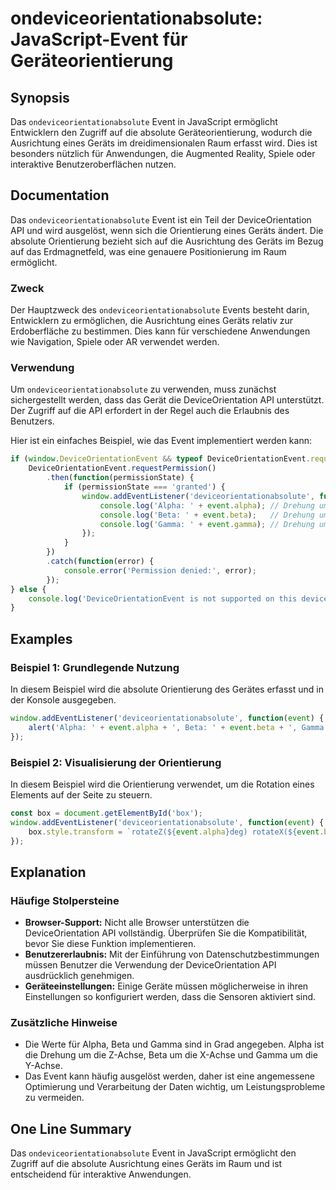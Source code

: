 <!--
Meta Description: # ondeviceorientationabsolute: JavaScript-Event für Geräteorientierung ## Synopsis Das `ondeviceorientationabsolute` Event in JavaScript ermöglicht En...
Meta Keywords: die, event, der, das, alpha
-->

# ondeviceorientationabsolute: JavaScript-Event für Geräteorientierung

## Synopsis
Das `ondeviceorientationabsolute` Event in JavaScript ermöglicht Entwicklern den Zugriff auf die absolute Geräteorientierung, wodurch die Ausrichtung eines Geräts im dreidimensionalen Raum erfasst wird. Dies ist besonders nützlich für Anwendungen, die Augmented Reality, Spiele oder interaktive Benutzeroberflächen nutzen.

## Documentation
Das `ondeviceorientationabsolute` Event ist ein Teil der DeviceOrientation API und wird ausgelöst, wenn sich die Orientierung eines Geräts ändert. Die absolute Orientierung bezieht sich auf die Ausrichtung des Geräts im Bezug auf das Erdmagnetfeld, was eine genauere Positionierung im Raum ermöglicht.

### Zweck
Der Hauptzweck des `ondeviceorientationabsolute` Events besteht darin, Entwicklern zu ermöglichen, die Ausrichtung eines Geräts relativ zur Erdoberfläche zu bestimmen. Dies kann für verschiedene Anwendungen wie Navigation, Spiele oder AR verwendet werden.

### Verwendung
Um `ondeviceorientationabsolute` zu verwenden, muss zunächst sichergestellt werden, dass das Gerät die DeviceOrientation API unterstützt. Der Zugriff auf die API erfordert in der Regel auch die Erlaubnis des Benutzers.

Hier ist ein einfaches Beispiel, wie das Event implementiert werden kann:

```javascript
if (window.DeviceOrientationEvent && typeof DeviceOrientationEvent.requestPermission === 'function') {
    DeviceOrientationEvent.requestPermission()
        .then(function(permissionState) {
            if (permissionState === 'granted') {
                window.addEventListener('deviceorientationabsolute', function(event) {
                    console.log('Alpha: ' + event.alpha); // Drehung um die Z-Achse
                    console.log('Beta: ' + event.beta);   // Drehung um die X-Achse
                    console.log('Gamma: ' + event.gamma); // Drehung um die Y-Achse
                });
            }
        })
        .catch(function(error) {
            console.error('Permission denied:', error);
        });
} else {
    console.log('DeviceOrientationEvent is not supported on this device.');
}
```

## Examples
### Beispiel 1: Grundlegende Nutzung
In diesem Beispiel wird die absolute Orientierung des Gerätes erfasst und in der Konsole ausgegeben.

```javascript
window.addEventListener('deviceorientationabsolute', function(event) {
    alert('Alpha: ' + event.alpha + ', Beta: ' + event.beta + ', Gamma: ' + event.gamma);
});
```

### Beispiel 2: Visualisierung der Orientierung
In diesem Beispiel wird die Orientierung verwendet, um die Rotation eines Elements auf der Seite zu steuern.

```javascript
const box = document.getElementById('box');
window.addEventListener('deviceorientationabsolute', function(event) {
    box.style.transform = `rotateZ(${event.alpha}deg) rotateX(${event.beta}deg) rotateY(${event.gamma}deg)`;
});
```

## Explanation
### Häufige Stolpersteine
- **Browser-Support:** Nicht alle Browser unterstützen die DeviceOrientation API vollständig. Überprüfen Sie die Kompatibilität, bevor Sie diese Funktion implementieren.
- **Benutzererlaubnis:** Mit der Einführung von Datenschutzbestimmungen müssen Benutzer die Verwendung der DeviceOrientation API ausdrücklich genehmigen.
- **Geräteeinstellungen:** Einige Geräte müssen möglicherweise in ihren Einstellungen so konfiguriert werden, dass die Sensoren aktiviert sind.

### Zusätzliche Hinweise
- Die Werte für Alpha, Beta und Gamma sind in Grad angegeben. Alpha ist die Drehung um die Z-Achse, Beta um die X-Achse und Gamma um die Y-Achse.
- Das Event kann häufig ausgelöst werden, daher ist eine angemessene Optimierung und Verarbeitung der Daten wichtig, um Leistungsprobleme zu vermeiden.

## One Line Summary
Das `ondeviceorientationabsolute` Event in JavaScript ermöglicht den Zugriff auf die absolute Ausrichtung eines Geräts im Raum und ist entscheidend für interaktive Anwendungen.